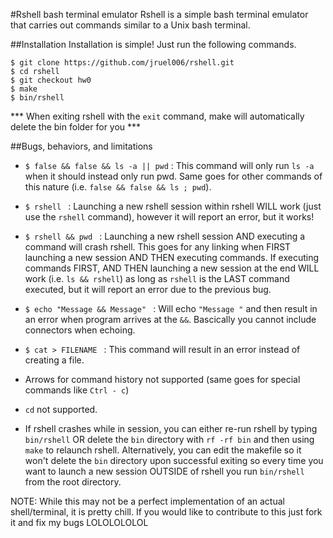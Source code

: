 #Rshell bash terminal emulator
Rshell is a simple bash terminal emulator that carries out commands similar to a Unix bash terminal.

##Installation
Installation is simple! Just run the following commands.
```
$ git clone https://github.com/jruel006/rshell.git
$ cd rshell
$ git checkout hw0
$ make
$ bin/rshell
```
*** When exiting rshell with the `exit` command, make will automatically delete the bin folder for you ***

##Bugs, behaviors, and limitations

* ``$ false && false && ls -a || pwd`` : This command will only run `ls -a` when it should instead only run pwd. Same goes for other commands of this nature (i.e. `false && false && ls ; pwd`).

* ``$ rshell `` : Launching a new rshell session within rshell WILL work (just use the `rshell` command), however it will report an error, but it works! 

* ``$ rshell && pwd `` :  Launching a new rshell session AND executing a command will crash rshell. This goes for any linking when FIRST launching a new session AND THEN executing commands. If executing commands FIRST, AND THEN launching a new session at the end WILL work (i.e. `ls && rshell`) as long as `rshell` is the LAST command executed, but it will report an error due to the previous bug. 

* ``$ echo "Message && Message" `` : Will echo `"Message "` and then result in an error when program arrives at the `&&`. Bascically you cannot include connectors when echoing. 

* ``$ cat > FILENAME `` : This command will result in an error instead of creating a file. 

* Arrows for command history not supported (same goes for special commands like `Ctrl - c`)

* ``cd`` not supported.

* If rshell crashes while in session, you can either re-run rshell by typing `bin/rshell` OR delete the `bin` directory with `rf -rf bin` and then using `make` to relaunch rshell. 
Alternatively, you can edit the makefile so it won't delete the `bin` directory upon successful exiting so every time you want to launch a new session OUTSIDE of rshell you run `bin/rshell` from the root directory. 

NOTE: While this may not be a perfect implementation of an actual shell/terminal, it is pretty chill. If you would like to contribute to this just fork it and fix my bugs LOLOLOLOLOL
